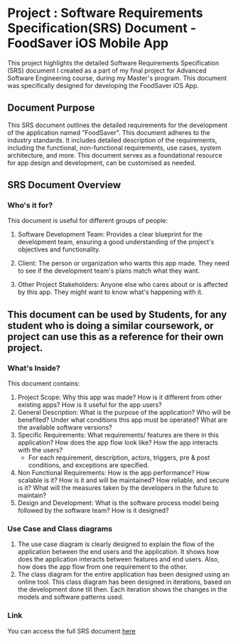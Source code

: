  
# Project : Software Requirements Specification(SRS) Document - FoodSaver iOS Mobile App

This project highlights the detailed Software Requirements Specification (SRS) document I created as a part of my final project for Advanced Software Engineering course, during my Master's program. This document was specifically designed for developing the FoodSaver iOS App.

## Document Purpose
This SRS document outlines the detailed requirements for the development of the application named "FoodSaver". This document adheres to the industry standards. It includes detailed description of the requirements, including the functional, non-functional requirements, use cases, system architecture, and more. This document serves as a foundational resource for app design and development, can be customised as needed. 

## SRS Document Overview

### Who's it for? 

This document is useful for different groups of people:

1. Software Development Team: Provides a clear blueprint for the development team, ensuring a good understanding of the project's objectives and functionality.
   
2. Client: The person or organization who wants this app made. They need to see if the development team's plans match what they want.

3. Other Project Stakeholders: Anyone else who cares about or is affected by this app. They might want to know what's happening with it.

## This document can be used by Students, for any student who is doing a similar coursework, or project can use this as a reference for their own project.
  
### What's Inside? 
This document contains: 
1. Project Scope: Why this app was made? How is it different from other existing apps? How is it useful for the app users? 
2. General Description: What is the purpose of the application? Who will be benefited? Under what conditions this app must be operated? What are the available software versions?
3. Specific Requirements: What requirements/ features are there in this application? How does the app flow look like? How the app interacts with the users?
    -  For each requirement, description, actors, triggers, pre & post conditions, and exceptions are specified. 
4. Non Functional Requirements: How is the app performance? How scalable is it? How is it and will be maintained? How reliable, and secure is it? What will the measures taken by the developers in the future to maintain?
5. Design and Development: What is the software process model being followed by the software team? How is it designed?

### Use Case and Class diagrams

1. The use case diagram  is clearly designed to explain the flow of the application between the end users and the application. It shows how does the application interacts between features and end users. Also, how does the app flow from one requirement to the other.
2. The class diagram for the entire application has been designed using an online tool. This class diagram has been designed in iterations, based on the development done till then. Each iteration shows the changes in the models and software patterns used.

### Link 

You can access the full SRS document [here](https://github.com/akastha97/srsdocument/blob/master/IT%20426%20SRS%20Deliverable%204.pdf)

